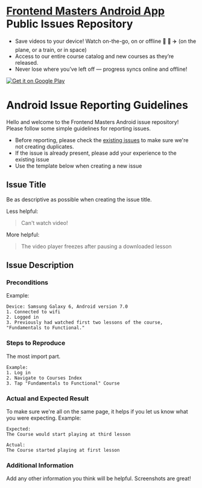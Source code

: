 # [Frontend Masters Android App](https://play.google.com/store/apps/details?id=in.mjg.frontendmasters.store) Public Issues Repository

- Save videos to your device! Watch on-the-go, on or offline 📲 🚂 ✈️ (on the plane, or a train, or in space)
- Access to our entire course catalog and new courses as they’re released.
- Never lose where you’ve left off — progress syncs online and offline!

[![Get it on Google Play](https://play.google.com/intl/en_us/badges/images/generic/en_badge_web_generic.png)](https://play.google.com/store/apps/details?id=in.mjg.frontendmasters.store)

# Android Issue Reporting Guidelines

Hello and welcome to the Frontend Masters Android issue repository! Please follow some simple guidelines for reporting issues.

* Before reporting, please check the [existing issues](https://github.com/FrontendMasters/android-issues/issues) to make sure we're not creating duplicates.
* If the issue is already present, please add your experience to the existing issue
* Use the template below when creating a new issue

## Issue Title
Be as descriptive as possible when creating the issue title.

Less helpful:
> Can't watch video!

More helpful:
> The video player freezes after pausing a downloaded lesson

## Issue Description
### Preconditions
Example:
```
Device: Samsung Galaxy 6, Android version 7.0
1. Connected to wifi
2. Logged in
3. Previously had watched first two lessons of the course, "Fundamentals to Functional."
```
### Steps to Reproduce
The most import part.
```
Example:
1. Log in
2. Navigate to Courses Index
3. Tap "Fundamentals to Functional" Course
```
### Actual and Expected Result
To make sure we're all on the same page, it helps if you let us know what you were expecting.
Example:
```
Expected:
The Course would start playing at third lesson

Actual:
The Course started playing at first lesson
```
### Additional Information
Add any other information you think will be helpful. Screenshots are great!

